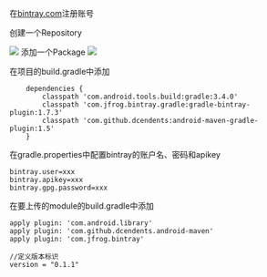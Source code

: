 


在[bintray.com](https://bintray.com/)注册账号

创建一个Repository

![](https://upload-images.jianshu.io/upload_images/7004853-45ab87e03d006d15.png?imageMogr2/auto-orient/strip%7CimageView2/2/w/1240)
添加一个Package
![](https://upload-images.jianshu.io/upload_images/7004853-1c78a1dda324413c.png?imageMogr2/auto-orient/strip%7CimageView2/2/w/1240)


在项目的build.gradle中添加
```
    dependencies {
        classpath 'com.android.tools.build:gradle:3.4.0'
        classpath 'com.jfrog.bintray.gradle:gradle-bintray-plugin:1.7.3'
        classpath 'com.github.dcendents:android-maven-gradle-plugin:1.5'
    }
```

在gradle.properties中配置bintray的账户名、密码和apikey
```
bintray.user=xxx
bintray.apikey=xxx
bintray.gpg.password=xxx
```

在要上传的module的build.gradle中添加
```
apply plugin: 'com.android.library'
apply plugin: 'com.github.dcendents.android-maven'
apply plugin: 'com.jfrog.bintray'

//定义版本标识
version = "0.1.1"

```